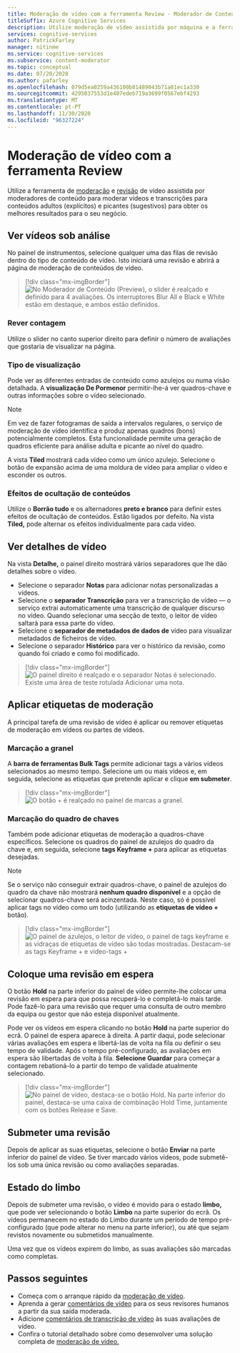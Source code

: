 ```yaml
---
title: Moderação de vídeo com a ferramenta Review - Moderador de Conteúdo
titleSuffix: Azure Cognitive Services
description: Utilize moderação de vídeo assistida por máquina e a ferramenta Review para moderar conteúdo inadequado
services: cognitive-services
author: PatrickFarley
manager: nitinme
ms.service: cognitive-services
ms.subservice: content-moderator
ms.topic: conceptual
ms.date: 07/20/2020
ms.author: pafarley
ms.openlocfilehash: 079d5ea0259a436100b81489043b71a81ec1a330
ms.sourcegitcommit: 4295037553d1e407edeb719a3699f0567ebf4293
ms.translationtype: MT
ms.contentlocale: pt-PT
ms.lasthandoff: 11/30/2020
ms.locfileid: "96327224"
---
```

# <a name="video-moderation-with-the-review-tool"></a>Moderação de vídeo com a ferramenta Review

Utilize a ferramenta de [moderação](video-moderation-api.md) e [revisão](Review-Tool-User-Guide/human-in-the-loop.md) de vídeo assistida por moderadores de conteúdo para moderar vídeos e transcrições para conteúdos adultos (explícitos) e picantes (sugestivos) para obter os melhores resultados para o seu negócio.

## <a name="view-videos-under-review"></a>Ver vídeos sob análise

No painel de instrumentos, selecione qualquer uma das filas de revisão dentro do tipo de conteúdo de vídeo. Isto iniciará uma revisão e abrirá a página de moderação de conteúdos de vídeo.

> [!div class="mx-imgBorder"]
> ![No Moderador de Conteúdo (Preview), o slider é realçado e definido para 4 avaliações. Os interruptores Blur All e Black e White estão em destaque, e ambos estão definidos.](./Review-Tool-User-Guide/images/video-moderation-detailed.png)

### <a name="review-count"></a>Rever contagem

Utilize o slider no canto superior direito para definir o número de avaliações que gostaria de visualizar na página.

### <a name="view-type"></a>Tipo de visualização

Pode ver as diferentes entradas de conteúdo como azulejos ou numa visão detalhada. A **visualização De Pormenor** permitir-lhe-á ver quadros-chave e outras informações sobre o vídeo selecionado. 

> [!NOTE]
> Em vez de fazer fotogramas de saída a intervalos regulares, o serviço de moderação de vídeo identifica e produz apenas quadros (bons) potencialmente completos. Esta funcionalidade permite uma geração de quadros eficiente para análise adulta e picante ao nível do quadro.

A vista **Tiled** mostrará cada vídeo como um único azulejo. Selecione o botão de expansão acima de uma moldura de vídeo para ampliar o vídeo e esconder os outros.

### <a name="content-obscuring-effects"></a>Efeitos de ocultação de conteúdos

Utilize o **Borrão tudo** e os alternadores **preto e branco** para definir estes efeitos de ocultação de conteúdos. Estão ligados por defeito. Na vista **Tiled,** pode alternar os efeitos individualmente para cada vídeo.

## <a name="check-video-details"></a>Ver detalhes de vídeo

Na vista **Detalhe,** o painel direito mostrará vários separadores que lhe dão detalhes sobre o vídeo.

* Selecione o separador **Notas** para adicionar notas personalizadas a vídeos.
* Selecione o **separador Transcrição** para ver a transcrição de vídeo &mdash; o serviço extrai automaticamente uma transcrição de qualquer discurso no vídeo. Quando selecionar uma secção de texto, o leitor de vídeo saltará para essa parte do vídeo.
* Selecione o **separador de metadados de dados de** vídeo para visualizar metadados de ficheiros de vídeo.
* Selecione o separador **Histórico** para ver o histórico da revisão, como quando foi criado e como foi modificado.

> [!div class="mx-imgBorder"]
> ![O painel direito é realçado e o separador Notas é selecionado. Existe uma área de teste rotulada Adicionar uma nota.](./Review-Tool-User-Guide/images/video-moderation-video-details.png)

## <a name="apply-moderation-tags"></a>Aplicar etiquetas de moderação

A principal tarefa de uma revisão de vídeo é aplicar ou remover etiquetas de moderação em vídeos ou partes de vídeos.

### <a name="bulk-tagging"></a>Marcação a granel

A **barra de ferramentas Bulk Tags** permite adicionar tags a vários vídeos selecionados ao mesmo tempo. Selecione um ou mais vídeos e, em seguida, selecione as etiquetas que pretende aplicar e clique **em submeter**. 

> [!div class="mx-imgBorder"]
> ![O botão + é realçado no painel de marcas a granel.](./Review-Tool-User-Guide/images/video-moderation-bulk-tags.png)


### <a name="key-frame-tagging"></a>Marcação do quadro de chaves

Também pode adicionar etiquetas de moderação a quadros-chave específicos. Selecione os quadros do painel de azulejos do quadro da chave e, em seguida, selecione **tags Keyframe +** para aplicar as etiquetas desejadas.

> [!NOTE]
> Se o serviço não conseguir extrair quadros-chave, o painel de azulejos do quadro da chave não mostrará **nenhum quadro disponível** e a opção de selecionar quadros-chave será acinzentada. Neste caso, só é possível aplicar tags no vídeo como um todo (utilizando as **etiquetas de vídeo +** botão).

> [!div class="mx-imgBorder"]
> ![O painel de azulejos, o leitor de vídeo, o painel de tags keyframe e as vidraças de etiquetas de vídeo são todas mostradas. Destacam-se as tags Keyframe + e video-tags +](./Review-Tool-User-Guide/images/video-moderation-tagging-options.png)

## <a name="put-a-review-on-hold"></a>Coloque uma revisão em espera

O botão **Hold** na parte inferior do painel de vídeo permite-lhe colocar uma revisão em espera para que possa recuperá-lo e completá-lo mais tarde. Pode fazê-lo para uma revisão que requer uma consulta de outro membro da equipa ou gestor que não esteja disponível atualmente. 

Pode ver os vídeos em espera clicando no botão **Hold** na parte superior do ecrã. O painel de espera aparece à direita. A partir daqui, pode selecionar várias avaliações em espera e libertá-las de volta na fila ou definir o seu tempo de validade. Após o tempo pré-configurado, as avaliações em espera são libertadas de volta à fila. **Selecione Guardar** para começar a contagem rebationá-lo a partir do tempo de validade atualmente selecionado.

> [!div class="mx-imgBorder"]
> ![No painel de vídeo, destaca-se o botão Hold. Na parte inferior do painel, destaca-se uma caixa de combinação Hold Time, juntamente com os botões Release e Save.](./Review-Tool-User-Guide/images/video-moderation-hold.png)

## <a name="submit-a-review"></a>Submeter uma revisão

Depois de aplicar as suas etiquetas, selecione o botão **Enviar** na parte inferior do painel de vídeo. Se tiver marcado vários vídeos, pode submetê-los sob uma única revisão ou como avaliações separadas.

## <a name="limbo-state"></a>Estado do limbo

Depois de submeter uma revisão, o vídeo é movido para o estado **limbo,** que pode ver selecionando o botão **Limbo** na parte superior do ecrã. Os vídeos permanecem no estado do Limbo durante um período de tempo pré-configurado (que pode alterar no menu na parte inferior), ou até que sejam revistos novamente ou submetidos manualmente.

Uma vez que os vídeos expirem do limbo, as suas avaliações são marcadas como completas.

## <a name="next-steps"></a>Passos seguintes

- Começa com o arranque rápido da [moderação de vídeo](video-moderation-api.md).
- Aprenda a gerar [comentários de vídeo](video-reviews-quickstart-dotnet.md) para os seus revisores humanos a partir da sua saída moderada.
- Adicione [comentários de transcrição de vídeo](video-transcript-reviews-quickstart-dotnet.md) às suas avaliações de vídeo.
- Confira o tutorial detalhado sobre como desenvolver uma solução completa de [moderação de vídeo.](video-transcript-moderation-review-tutorial-dotnet.md)